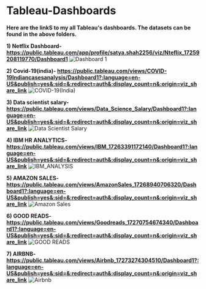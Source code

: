 # Tableau-Dashboards

**Here are the linkS to my all Tableau's dashboards. The datasets can be found in the above folders.**

**1)  Netflix Dashboard- https://public.tableau.com/app/profile/satya.shah2256/viz/Nteflix_17259208119770/Dashboard1**
![Dashboard 1](https://github.com/user-attachments/assets/4d5ac392-f574-45e8-a97f-5f5c53e2bab6)


**2) Covid-19(india)- https://public.tableau.com/views/COVID-19Indiancasesanalysis/Dashboard1?:language=en-US&publish=yes&:sid=&:redirect=auth&:display_count=n&:origin=viz_share_link**
   ![COVID-19(India)](https://github.com/user-attachments/assets/9c6100d3-35ea-46f2-9297-35e2f4def879)


**3) Data scientist salary- https://public.tableau.com/views/Data_Science_Salary/Dashboard1?:language=en-US&publish=yes&:sid=&:redirect=auth&:display_count=n&:origin=viz_share_link**
   ![Data Scientist Salary](https://github.com/user-attachments/assets/bd4c86be-ad5d-4f05-b273-aba80c9c3cd3)

**4) IBM HR ANALYTICS- https://public.tableau.com/views/IBM_17263391172140/Dashboard1?:language=en-US&publish=yes&:sid=&:redirect=auth&:display_count=n&:origin=viz_share_link**
![IBM_ANALYSIS](https://github.com/user-attachments/assets/d255fccd-3bf3-4c1f-a8d8-b8a0e50a95fb)

**5) AMAZON SALES- https://public.tableau.com/views/AmazonSales_17268940706320/Dashboard1?:language=en-US&publish=yes&:sid=&:redirect=auth&:display_count=n&:origin=viz_share_link**
![Amazon Sales](https://github.com/user-attachments/assets/67c12eed-e246-4a7c-b86a-d214c0cda6dd)

**6) GOOD READS- https://public.tableau.com/views/Goodreads_17270754674340/Dashboard1?:language=en-US&publish=yes&:sid=&:redirect=auth&:display_count=n&:origin=viz_share_link**
![GOOD READS](https://github.com/user-attachments/assets/fc4a097a-0ccb-4e92-85d5-f555cfdebf34)

**7) AIRBNB- https://public.tableau.com/views/Airbnb_17273274304510/Dashboard1?:language=en-US&publish=yes&:sid=&:redirect=auth&:display_count=n&:origin=viz_share_link**
![Airbnb](https://github.com/user-attachments/assets/9ae86de6-0556-434e-8b60-512e2de96108)

